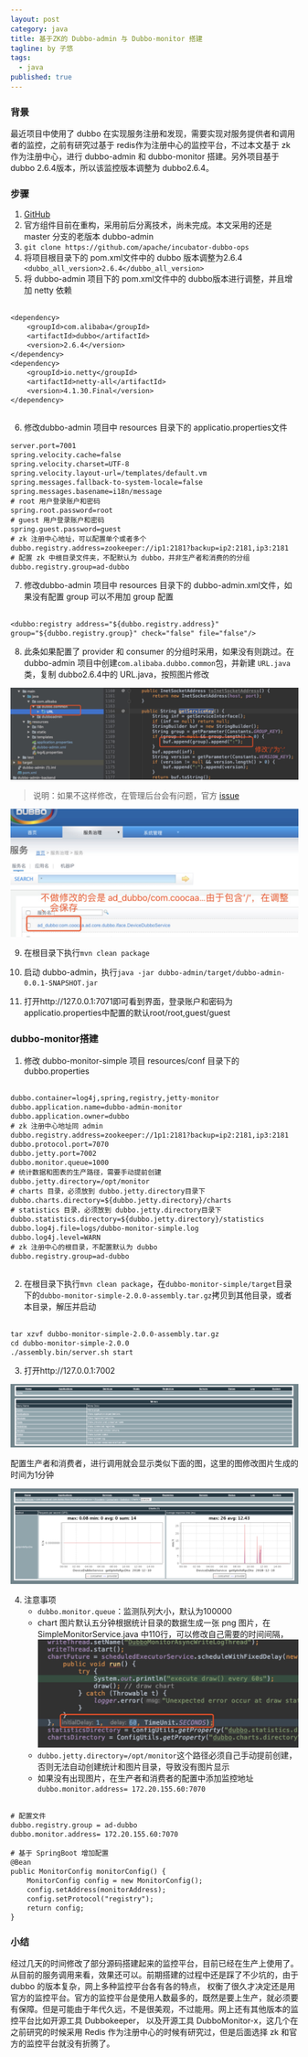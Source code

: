 ```yaml
---
layout: post
category: java
title: 基于ZK的 Dubbo-admin 与 Dubbo-monitor 搭建
tagline: by 子悠
tags: 
  - java
published: true
---
```


### 背景
最近项目中使用了 dubbo 在实现服务注册和发现，需要实现对服务提供者和调用者的监控，之前有研究过基于 redis作为注册中心的监控平台，不过本文基于 zk 作为注册中心，进行 dubbo-admin 和 dubbo-monitor 搭建。另外项目基于 dubbo 2.6.4版本，所以该监控版本调整为 dubbo2.6.4。
 
 <!--more-->
 
### 步骤
1. [GitHub](https://github.com/apache/incubator-dubbo-ops/tree/master)
2. 官方组件目前在重构，采用前后分离技术，尚未完成。本文采用的还是 master 分支的老版本 dubbo-admin
3. `git clone https://github.com/apache/incubator-dubbo-ops`
4. 将项目根目录下的 pom.xml文件中的 dubbo 版本调整为2.6.4 `<dubbo_all_version>2.6.4</dubbo_all_version>`
5. 将 dubbo-admin 项目下的 pom.xml文件中的 dubbo版本进行调整，并且增加 netty 依赖

```

<dependency>
    <groupId>com.alibaba</groupId>
    <artifactId>dubbo</artifactId>
    <version>2.6.4</version>
</dependency>
<dependency>
    <groupId>io.netty</groupId>
    <artifactId>netty-all</artifactId>
    <version>4.1.30.Final</version>
</dependency>  


```

6. 修改dubbo-admin 项目中 resources 目录下的 applicatio.properties文件

```
server.port=7001
spring.velocity.cache=false
spring.velocity.charset=UTF-8
spring.velocity.layout-url=/templates/default.vm
spring.messages.fallback-to-system-locale=false
spring.messages.basename=i18n/message
# root 用户登录账户和密码
spring.root.password=root
# guest 用户登录账户和密码
spring.guest.password=guest
# zk 注册中心地址，可以配置单个或者多个
dubbo.registry.address=zookeeper://ip1:2181?backup=ip2:2181,ip3:2181
# 配置 zk 中根目录文件夹，不配默认为 dubbo，并非生产者和消费的的分组
dubbo.registry.group=ad-dubbo

```

7. 修改dubbo-admin 项目中 resources 目录下的 dubbo-admin.xml文件，如果没有配置 group 可以不用加 group 配置

```

<dubbo:registry address="${dubbo.registry.address}" group="${dubbo.registry.group}" check="false" file="false"/>

```

8. 此条如果配置了 provider 和 consumer 的分组时采用，如果没有则跳过。在 dubbo-admin 项目中创建`com.alibaba.dubbo.common`包，并新建 `URL.java`类，复制 dubbo2.6.4中的 URL.java，按照图片修改

![](/assets/images/2019/java/image_ziyou/dubbo1.jpg)

> 说明：如果不这样修改，在管理后台会有问题，官方 [issue](https://github.com/apache/incubator-dubbo-ops/issues/61)

![](/assets/images/2019/java/image_ziyou/dubbo2.jpg)

9. 在根目录下执行`mvn clean package`

10. 启动 dubbo-admin，执行`java -jar dubbo-admin/target/dubbo-admin-0.0.1-SNAPSHOT.jar`

11. 打开http://127.0.0.1:7071即可看到界面，登录账户和密码为 applicatio.properties中配置的默认root/root,guest/guest


### dubbo-monitor搭建
1. 修改 dubbo-monitor-simple 项目 resources/conf 目录下的dubbo.properties

 ```
 
dubbo.container=log4j,spring,registry,jetty-monitor
dubbo.application.name=dubbo-admin-monitor
dubbo.application.owner=dubbo
# zk 注册中心地址同 admin 
dubbo.registry.address=zookeeper://1p1:2181?backup=ip2:2181,ip3:2181
dubbo.protocol.port=7070
dubbo.jetty.port=7002
dubbo.monitor.queue=1000
# 统计数据和图表的生产路径，需要手动提前创建
dubbo.jetty.directory=/opt/monitor
# charts 目录，必须放到 dubbo.jetty.directory目录下
dubbo.charts.directory=${dubbo.jetty.directory}/charts
# statistics 目录，必须放到 dubbo.jetty.directory目录下
dubbo.statistics.directory=${dubbo.jetty.directory}/statistics
dubbo.log4j.file=logs/dubbo-monitor-simple.log
dubbo.log4j.level=WARN
# zk 注册中心的根目录，不配置默认为 dubbo
dubbo.registry.group=ad-dubbo
    
 ```
 
2. 在根目录下执行`mvn clean package`，在`dubbo-monitor-simple/target`目录下的`dubbo-monitor-simple-2.0.0-assembly.tar.gz`拷贝到其他目录，或者本目录，解压并启动

```

tar xzvf dubbo-monitor-simple-2.0.0-assembly.tar.gz 
cd dubbo-monitor-simple-2.0.0
./assembly.bin/server.sh start

```
3. 打开http://127.0.0.1:7002

![](/assets/images/2019/java/image_ziyou/dubbo3.jpg)

配置生产者和消费者，进行调用就会显示类似下面的图，这里的图修改图片生成的时间为1分钟

![](/assets/images/2019/java/image_ziyou/dubbo4.jpg)

4. 注意事项
    - `dubbo.monitor.queue`：监测队列大小，默认为100000
    - chart 图片默认五分钟根据统计目录的数据生成一张 png 图片，在SimpleMonitorService.java 中110行，可以修改自己需要的时间间隔，
    ![](/assets/images/2019/java/image_ziyou/dubbo5.jpg)
    - `dubbo.jetty.directory=/opt/monitor`这个路径必须自己手动提前创建，否则无法自动创建统计和图片目录，导致没有图片显示
    - 如果没有出现图片，在生产者和消费者的配置中添加监控地址`dubbo.monitor.address= 172.20.155.60:7070`
    
```

# 配置文件
dubbo.registry.group = ad-dubbo
dubbo.monitor.address= 172.20.155.60:7070

# 基于 SpringBoot 增加配置
@Bean
public MonitorConfig monitorConfig() {
    MonitorConfig config = new MonitorConfig();
    config.setAddress(monitorAddress);
    config.setProtocol("registry");
    return config;
}

```

### 小结
经过几天的时间修改了部分源码搭建起来的监控平台，目前已经在生产上使用了。从目前的服务调用来看，效果还可以。前期搭建的过程中还是踩了不少坑的，由于 dubbo 的版本复杂，网上多种监控平台各有各的特点，
权衡了很久才决定还是用官方的监控平台。官方的监控平台是使用人数最多的，既然是要上生产，就必须要有保障。但是可能由于年代久远，不是很美观，不过能用。网上还有其他版本的监控平台比如开源工具 Dubbokeeper，
以及开源工具 DubboMonitor-x，这几个在之前研究的时候采用 Redis 作为注册中心的时候有研究过，但是后面选择 zk 和官方的监控平台就没有折腾了。

